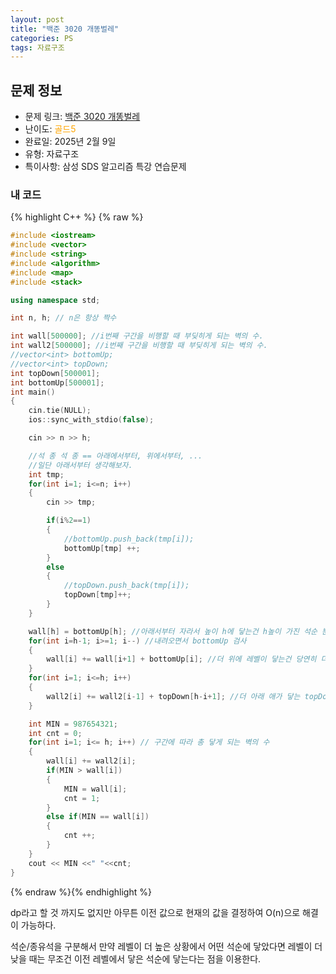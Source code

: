 ```yaml
---
layout: post
title: "백준 3020 개똥벌레"
categories: PS
tags: 자료구조
---
```


## 문제 정보
- 문제 링크: [백준 3020 개똥벌레](https://www.acmicpc.net/problem/2504)
- 난이도: <span style="color:#FFA500">골드5</span>
- 완료일: 2025년 2월 9일
- 유형: 자료구조
- 특이사항: 삼성 SDS 알고리즘 특강 연습문제

### 내 코드

{% highlight C++ %} {% raw %}
```C++
#include <iostream>
#include <vector>
#include <string>
#include <algorithm>
#include <map>
#include <stack>

using namespace std;

int n, h; // n은 항상 짝수

int wall[500000]; //i번째 구간을 비행할 때 부딪히게 되는 벽의 수.
int wall2[500000]; //i번째 구간을 비행할 때 부딪히게 되는 벽의 수.
//vector<int> bottomUp;
//vector<int> topDown;
int topDown[500001];
int bottomUp[500001];
int main()
{
	cin.tie(NULL);
	ios::sync_with_stdio(false);

	cin >> n >> h;

	//석 종 석 종 == 아래에서부터, 위에서부터, ... 
	//일단 아래서부터 생각해보자. 
	int tmp;
	for(int i=1; i<=n; i++)
	{
		cin >> tmp;

		if(i%2==1)
		{
			//bottomUp.push_back(tmp[i]);
			bottomUp[tmp] ++;
		}
		else
		{
			//topDown.push_back(tmp[i]);
			topDown[tmp]++;
		}
	}

	wall[h] = bottomUp[h]; //아래서부터 자라서 높이 h에 닿는건 h높이 가진 석순 뿐
	for(int i=h-1; i>=1; i--) //내려오면서 bottomUp 검사
	{
		wall[i] += wall[i+1] + bottomUp[i]; //더 위에 레벨이 닿는건 당연히 더 아래인 애도 다 닿음. +자신 레벨에서 새로 닿게 되는 양
	}
	for(int i=1; i<=h; i++)
	{
		wall2[i] += wall2[i-1] + topDown[h-i+1]; //더 아래 애가 닿는 topDown은 당연히 닿고 + 자신 레벨에서 새로 닿게 되는 양
	}

	int MIN = 987654321;
	int cnt = 0;
	for(int i=1; i<= h; i++) // 구간에 따라 총 닿게 되는 벽의 수
	{
		wall[i] += wall2[i];
		if(MIN > wall[i])
		{
			MIN = wall[i];
			cnt = 1;
		}
		else if(MIN == wall[i])
		{
			cnt ++;
		}
	}
	cout << MIN <<" "<<cnt;
}
```
{% endraw %}{% endhighlight %}

dp라고 할 것 까지도 없지만 아무튼 이전 값으로 현재의 값을 결정하여 O(n)으로 해결이 가능하다.

석순/종유석을 구분해서 만약 레벨이 더 높은 상황에서 어떤 석순에 닿았다면 레벨이 더 낮을 때는 무조건 이전 레벨에서 닿은 석순에 닿는다는 점을 이용한다.
